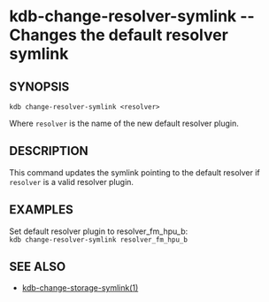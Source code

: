 # kdb-change-resolver-symlink -- Changes the default resolver symlink

## SYNOPSIS

`kdb change-resolver-symlink <resolver>`

Where `resolver` is the name of the new default resolver plugin.

## DESCRIPTION

This command updates the symlink pointing to the default resolver if `resolver` is a valid resolver plugin.

## EXAMPLES

Set default resolver plugin to resolver_fm_hpu_b:<br>
`kdb change-resolver-symlink resolver_fm_hpu_b`

## SEE ALSO

- [kdb-change-storage-symlink(1)](kdb-change-storage-symlink.md)

